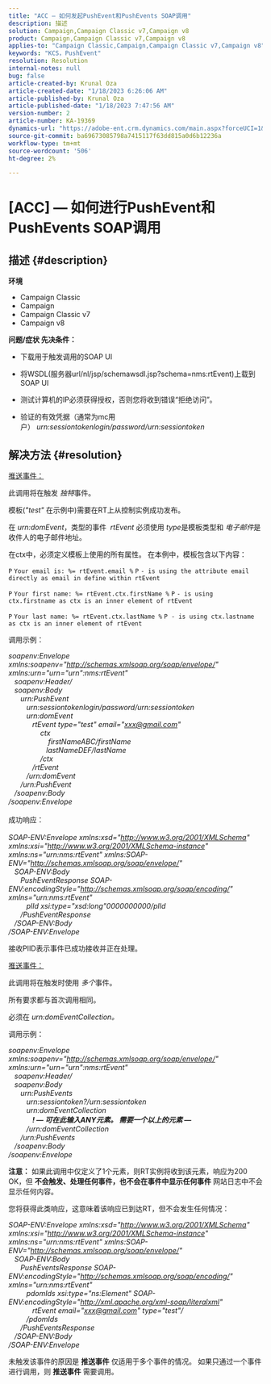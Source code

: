 ```yaml
---
title: "ACC — 如何发起PushEvent和PushEvents SOAP调用"
description: 描述
solution: Campaign,Campaign Classic v7,Campaign v8
product: Campaign,Campaign Classic v7,Campaign v8
applies-to: "Campaign Classic,Campaign,Campaign Classic v7,Campaign v8"
keywords: "KCS，PushEvent"
resolution: Resolution
internal-notes: null
bug: false
article-created-by: Krunal Oza
article-created-date: "1/18/2023 6:26:06 AM"
article-published-by: Krunal Oza
article-published-date: "1/18/2023 7:47:56 AM"
version-number: 2
article-number: KA-19369
dynamics-url: "https://adobe-ent.crm.dynamics.com/main.aspx?forceUCI=1&pagetype=entityrecord&etn=knowledgearticle&id=00cb40fb-f896-ed11-aad1-6045bd0067ea"
source-git-commit: ba69673085798a7415117f63dd815a0d6b12236a
workflow-type: tm+mt
source-wordcount: '506'
ht-degree: 2%

---
```


# [ACC]  — 如何进行PushEvent和PushEvents SOAP调用

## 描述 {#description}

<b>环境</b>
- Campaign Classic
- Campaign
- Campaign Classic v7
- Campaign v8



<b>问题/症状 </b>
<b>先决条件：</b>

- 下载用于触发调用的SOAP UI

- 将WSDL(服务器url/nl/jsp/schemawsdl.jsp?schema=nms:rtEvent)上载到SOAP UI

- 测试计算机的IP必须获得授权，否则您将收到错误“拒绝访问”。

- 验证的有效凭据（通常为mc用户） *urn:sessiontokenlogin/password/urn:sessiontoken*




## 解决方法 {#resolution}


<u>推送事件：</u>

此调用将在触发 *独特*&#x200B;事件。

模板(*&quot;test&quot;* 在示例中)需要在RT上从控制实例成功发布。

在 *urn:domEvent*，类型的事件  *rtEvent* 必须使用 *type*&#x200B;是模板类型和 *电子邮件*&#x200B;是收件人的电子邮件地址。

在ctx中，必须定义模板上使用的所有属性。 在本例中，模板包含以下内容：

`P` `Your email is: %= rtEvent.email %` `P` `- is using the attribute email directly as email in define within rtEvent`

`P` `Your first name: %= rtEvent.ctx.firstName %` `P` `- is using ctx.firstname as ctx is an inner element of rtEvent`

`P` `Your last name: %= rtEvent.ctx.lastName %` `P - is using ctx.lastname as ctx is an inner element of rtEvent`

调用示例：

*soapenv:Envelope xmlns:soapenv=&quot;http://schemas.xmlsoap.org/soap/envelope/&quot; xmlns:urn=&quot;urn=&quot;urn&quot;:nms:rtEvent&quot;
<br>   soapenv:Header/
<br>   soapenv:Body
<br>      urn:PushEvent
<br>         urn:sessiontokenlogin/password/urn:sessiontoken
<br>         urn:domEvent
<br>            rtEvent type=&quot;test&quot; email=&quot;xxx@gmail.com&quot; 
<br>                ctx
<br>                    firstNameABC/firstName
<br>                   lastNameDEF/lastName
<br>                /ctx
<br>            /rtEvent
<br>         /urn:domEvent
<br>      /urn:PushEvent
<br>   /soapenv:Body
<br>/soapenv:Envelope*
<br><br>成功响应：<br><br>
*SOAP-ENV:Envelope xmlns:xsd=&quot;http://www.w3.org/2001/XMLSchema&quot; xmlns:xsi=&quot;http://www.w3.org/2001/XMLSchema-instance&quot; xmlns:ns=&quot;urn:nms:rtEvent&quot; xmlns:SOAP-ENV=&quot;http://schemas.xmlsoap.org/soap/envelope/&quot;
<br>   SOAP-ENV:Body
<br>      PushEventResponse SOAP-ENV:encodingStyle=&quot;http://schemas.xmlsoap.org/soap/encoding/&quot; xmlns=&quot;urn:nms:rtEvent&quot;
<br>         plId xsi:type=&quot;xsd:long&quot;0000000000/plId
<br>      /PushEventResponse
<br>   /SOAP-ENV:Body
<br>/SOAP-ENV:Envelope*

接收PIID表示事件已成功接收并正在处理。



<u>推送事件：</u>

此调用将在触发时使用 *多个*&#x200B;事件。

所有要求都与首次调用相同。

必须在 *urn:domEventCollection。*



调用示例：

*soapenv:Envelope xmlns:soapenv=&quot;http://schemas.xmlsoap.org/soap/envelope/&quot; xmlns:urn=&quot;urn=&quot;urn&quot;:nms:rtEvent&quot;
<br>   soapenv:Header/
<br>   soapenv:Body
<br>      urn:PushEvents
<br>         urn:sessiontoken?/urn:sessiontoken
<br>         urn:domEventCollection
<br>            <b>! — 可在此输入ANY元素。 需要一个以上的元素 — </b>
<br>         /urn:domEventCollection
<br>      /urn:PushEvents
<br>   /soapenv:Body
<br>/soapenv:Envelope*

<b>注意：</b> 如果此调用中仅定义了1个元素，则RT实例将收到该元素，响应为200 OK，但 <b>不会触发、处理任何事件，也不会在事件中显示任何事件</b> 网站日志中不会显示任何内容。

您将获得此类响应，这意味着该响应已到达RT，但不会发生任何情况：

*SOAP-ENV:Envelope xmlns:xsd=&quot;http://www.w3.org/2001/XMLSchema&quot; xmlns:xsi=&quot;http://www.w3.org/2001/XMLSchema-instance&quot; xmlns:ns=&quot;urn:nms:rtEvent&quot; xmlns:SOAP-ENV=&quot;http://schemas.xmlsoap.org/soap/envelope/&quot;
<br>   SOAP-ENV:Body
<br>      PushEventsResponse SOAP-ENV:encodingStyle=&quot;http://schemas.xmlsoap.org/soap/encoding/&quot; xmlns=&quot;urn:nms:rtEvent&quot;
<br>         pdomIds xsi:type=&quot;ns:Element&quot; SOAP-ENV:encodingStyle=&quot;http://xml.apache.org/xml-soap/literalxml&quot;
<br>            rtEvent email=&quot;xxx@gmail.com&quot; type=&quot;test&quot;/
<br>         /pdomIds
<br>      /PushEventsResponse
<br>   /SOAP-ENV:Body
<br>/SOAP-ENV:Envelope*

未触发该事件的原因是 <b>推送事件</b> 仅适用于多个事件的情况。 如果只通过一个事件进行调用，则 <b>推送事件</b> 需要调用。
